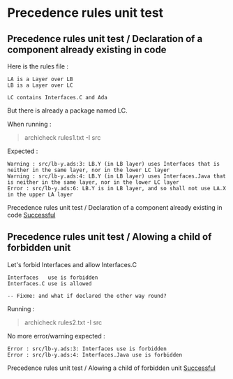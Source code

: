 
# Precedence rules unit test



##  Precedence rules unit test / Declaration of a component already existing in code

  Here is the rules file :

```
LA is a Layer over LB
LB is a Layer over LC

LC contains Interfaces.C and Ada

```

  But there is already a package named LC.

  When running :  
  > archicheck rules1.txt -I src

  Expected :
```
Warning : src/lb-y.ads:3: LB.Y (in LB layer) uses Interfaces that is neither in the same layer, nor in the lower LC layer
Warning : src/lb-y.ads:4: LB.Y (in LB layer) uses Interfaces.Java that is neither in the same layer, nor in the lower LC layer
Error : src/lb-y.ads:6: LB.Y is in LB layer, and so shall not use LA.X in the upper LA layer
```

Precedence rules unit test / Declaration of a component already existing in code [Successful](tests_status.md#successful)

##  Precedence rules unit test / Alowing a child of forbidden unit

  Let's forbid Interfaces and allow Interfaces.C

```
Interfaces   use is forbidden
Interfaces.C use is allowed

-- Fixme: and what if declared the other way round?
```

  Running :  
  > archicheck rules2.txt -I src

  No more error/warning expected :
```
Error : src/lb-y.ads:3: Interfaces use is forbidden
Error : src/lb-y.ads:4: Interfaces.Java use is forbidden
```

Precedence rules unit test / Alowing a child of forbidden unit [Successful](tests_status.md#successful)
